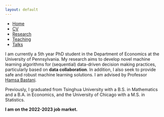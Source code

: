 ```yaml
---
layout: default
---
```


<ul class='menu'>
<li><a href="./">Home</a></li>
<li><a href="./CV.pdf">CV</a></li>
<li><a href="./research.html">Research</a></li>
<li><a href="./teaching.html">Teaching</a></li>
<li><a href="./talks.html">Talks</a></li>
</ul>

<p>I am currently a 5th year PhD student in the Department of Economics at the University of Pennsylvania. My research aims to develop novel machine learning algorithms for (sequential) data-driven decision making practices, particularly based on <b>data collaboration</b>. In addition, I also seek to provide safe and robust machine learning solutions. I am advised by Professor <a href="https://hamsabastani.github.io"> Hamsa Bastani</a>. </p>

<p>Previously, I graduated from Tsinghua University with a B.S. in Mathematics and a B.A. in Economics, and the University of Chicago with a M.S. in Statistics. </p>

<p><b>I am on the 2022-2023 job market.</b></p>
